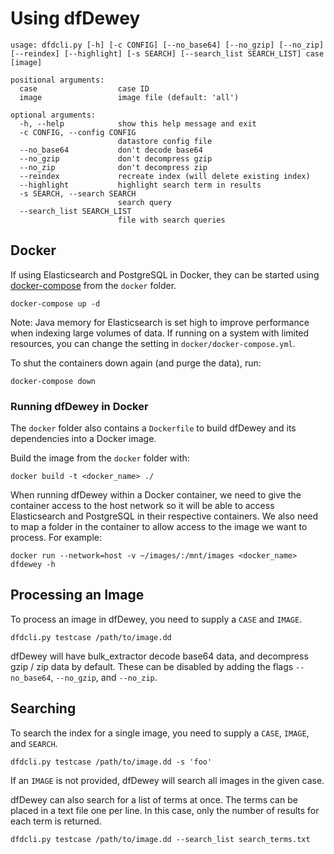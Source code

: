 # Using dfDewey

```shell
usage: dfdcli.py [-h] [-c CONFIG] [--no_base64] [--no_gzip] [--no_zip]
[--reindex] [--highlight] [-s SEARCH] [--search_list SEARCH_LIST] case [image]

positional arguments:
  case                  case ID
  image                 image file (default: 'all')

optional arguments:
  -h, --help            show this help message and exit
  -c CONFIG, --config CONFIG
                        datastore config file
  --no_base64           don't decode base64
  --no_gzip             don't decompress gzip
  --no_zip              don't decompress zip
  --reindex             recreate index (will delete existing index)
  --highlight           highlight search term in results
  -s SEARCH, --search SEARCH
                        search query
  --search_list SEARCH_LIST
                        file with search queries
```

## Docker

If using Elasticsearch and PostgreSQL in Docker, they can be started using
[docker-compose](https://docs.docker.com/compose/install/) from the `docker`
folder.

```shell
docker-compose up -d
```

Note: Java memory for Elasticsearch is set high to improve performance when
indexing large volumes of data. If running on a system with limited resources,
you can change the setting in `docker/docker-compose.yml`.

To shut the containers down again (and purge the data), run:

```shell
docker-compose down
```

### Running dfDewey in Docker

The `docker` folder also contains a `Dockerfile` to build dfDewey and its
dependencies into a Docker image.

Build the image from the `docker` folder with:

```shell
docker build -t <docker_name> ./
```

When running dfDewey within a Docker container, we need to give the container
access to the host network so it will be able to access Elasticsearch and
PostgreSQL in their respective containers. We also need to map a folder in the
container to allow access to the image we want to process. For example:

```shell
docker run --network=host -v ~/images/:/mnt/images <docker_name> dfdewey -h
```

## Processing an Image

To process an image in dfDewey, you need to supply a `CASE` and `IMAGE`.

```shell
dfdcli.py testcase /path/to/image.dd
```

dfDewey will have bulk_extractor decode base64 data, and decompress gzip / zip
data by default. These can be disabled by adding the flags `--no_base64`,
`--no_gzip`, and `--no_zip`.

## Searching

To search the index for a single image, you need to supply a `CASE`, `IMAGE`,
and `SEARCH`.

```shell
dfdcli.py testcase /path/to/image.dd -s 'foo'
```

If an `IMAGE` is not provided, dfDewey will search all images in the given case.

dfDewey can also search for a list of terms at once. The terms can be placed in
a text file one per line. In this case, only the number of results for each term
is returned.

```shell
dfdcli.py testcase /path/to/image.dd --search_list search_terms.txt
```
